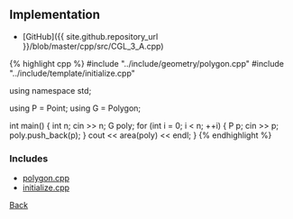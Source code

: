 ## Implementation

- [GitHub]({{ site.github.repository_url }}/blob/master/cpp/src/CGL_3_A.cpp)

{% highlight cpp %}
#include "../include/geometry/polygon.cpp"
#include "../include/template/initialize.cpp"

using namespace std;

using P = Point<float11>;
using G = Polygon<float11>;

int main() {
  int n;
  cin >> n;
  G poly;
  for (int i = 0; i < n; ++i) {
    P p;
    cin >> p;
    poly.push_back(p);
  }
  cout << area(poly) << endl;
}
{% endhighlight %}

### Includes

- [polygon.cpp](../include/geometry/polygon)
- [initialize.cpp](../include/template/initialize)

[Back](..)
